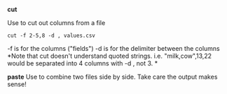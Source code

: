 **cut**

Use to cut out columns from a file
```
cut -f 2-5,8 -d , values.csv
```
-f is for the columns ("fields")
-d is for the delimiter between the columns
*Note that cut doesn't understand quoted strings. i.e. "milk,cow",13,22 would be separated into 4 columns with -d , not 3. *

**paste** 
Use to combine two files side by side. Take care the output makes sense!

